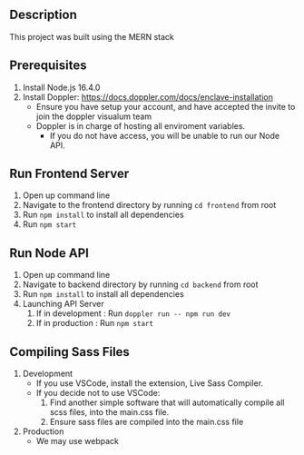 ##  Description 
This project was built using the MERN stack
## Prerequisites
1. Install Node.js 16.4.0
2. Install Doppler: https://docs.doppler.com/docs/enclave-installation
    * Ensure you have setup your account, and have accepted the invite to join the doppler visualum team
    * Doppler is in charge of hosting all enviroment variables. 
        * If you do not have access, you will be unable to run our Node API.
## Run Frontend Server
1. Open up command line
2. Navigate to the frontend directory by running `cd frontend` from root
3. Run `npm install` to install all dependencies
4. Run `npm start`

## Run Node API
1. Open up command line
2. Navigate to backend directory by running `cd backend` from root
3. Run `npm install` to install all dependencies 
4. Launching API Server
    1. If in development : Run `doppler run -- npm run dev`
    2. If in production : Run `npm start`

## Compiling Sass Files 
1. Development
    * If you use VSCode, install the extension, Live Sass Compiler.
    * If you decide not to use VSCode:
        1. Find another simple software that will automatically compile all scss files, into the main.css file. 
        2. Ensure sass files are compiled into the main.css file
2. Production
    * We may use webpack
     
